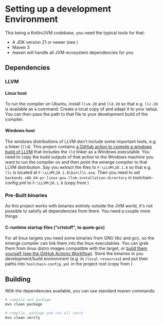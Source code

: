 # Setting up a development Environment

This being a Kotlin/JVM codebase, you need the typical tools for that:

* A JDK version 21 or newer (see [](.java-version))
* Maven 3
* maven will handle all JVM-ecosystem dependencies for you

## Dependencies

### LLVM

#### Linux host

To run the compiler on Ubuntu, install `llvm-20` and `lld-20` so that e.g. `llc-20` is available as a command.
Create a local copy of [](toolchain-config.yml.dist) and adapt it to your setup. You can then pass the path to
that file to your development build of the compiler.

#### Windows host

The windows distributions of LLVM don't include some important tools, e.g. a linker (`lld`). This project
contains [a GitHub action to compile a windows build of LLVM](.github/workflows/build-llvm-windows.yaml)
that includes the `lld` linker as a Windows executable.  You need to copy the build outputs of that action
to the Windows machine you want to run the compiler on and then point the emerge compiler to that LLVM
distribution. Say you extract the files to `F:\LLVM\20.1.8` so that e.g. `llc` is located at
`F:\LLVM\20.1.8\bin\llc.exe`. Then you need to set `backends.x86_64-pc-linux-gnu.llvm-installation-directory`
in toolchain-config.yml to `F:\LLVM\20.1.8` (copy from [](toolchain-config.yml.dist))

### Pre-Built binaries

As this project works with binaries entirely outside the JVM world, it's not possible to satisfy
all dependencies from there. You need a couple more things:

#### C-runtime startup files ("crtstuff", to quote gcc)

For all linux targets you need some binaries from GNU libc and gcc, so the emerge compiler can link them
into the linux executables. You can grab them from linux distro images compatible with the target, or [build
them yourself (see the GitHub Actions Workflow)](.github/workflows/build-emerge.yaml).
Store the binaries in you development/build environment (e.g. in `/local-resources`) and put their paths
into `toolchain-config.yml` in the project root (copy from [](toolchain-config.yml.dist))

## Building

With the dependencies available, you can use standard maven commands:

```bash
# compile and package
mvn clean package

# compile, package and run all tests
mvn clean verify
```